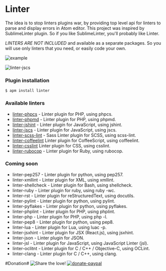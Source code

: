 Linter
==========
The idea is to stop linters plugins war, by providing top level api for linters to parse and display errors in Atom editor.
This project was inspired by SublimeLinter plugin. So if you like SublimeLinter, you'll probably like Linter.

*LINTERS ARE NOT INCLUDED* and available as a separate packages. So you will use only linters that you need, or easily code your own.

![example](https://www.evernote.com/shard/s281/sh/eb18f96a-662f-4b1d-89e7-19a7b3d753a7/3366c837aa0ab31f31bb12730e675c61/deep/0/true.php----Users-deman-projects-vifeed-vifeed-cookbook.png)

![linter-jscs](https://github.com/iam4x/linter-jscs/raw/master/example.gif)

### Plugin installation
```
$ apm install linter
```

### Available linters
- [linter-phpcs](https://atom.io/packages/linter-phpcs) - Linter plugin for PHP, using phpcs.
- [linter-phpmd](https://atom.io/packages/linter-phpmd) - Linter plugin for PHP, using phpmd.
- [linter-jshint](https://atom.io/packages/linter-jshint) - Linter plugin for JavaScript, using jshint.
- [linter-jscs](https://atom.io/packages/linter-jscs) - Linter plugin for JavaScript, using jscs.
- [linter-scss-lint](https://atom.io/packages/linter-scss-lint) - Sass Linter plugin for SCSS, using scss-lint.
- [linter-coffeelint](https://atom.io/packages/linter-coffeelint) Linter plugin for CoffeeScript, using coffeelint.
- [linter-csslint](https://atom.io/packages/linter-csslint) Linter plugin for CSS, using csslint.
- [linter-rubocop](https://atom.io/packages/linter-rubocop) - Linter plugin for Ruby, using rubocop.

### Coming soon

- linter-pep257 - Linter plugin for python, using pep257.
- linter-xmllint - Linter plugin for XML, using xmllint.
- linter-shellcheck - Linter plugin for Bash, using shellcheck.
- linter-ruby - Linter plugin for ruby, using ruby -wc.
- linter-rst - Linter plugin for reStructuredText, using docutils.
- linter-pylint - Linter plugin for python, using pylint.
- linter-pyflakes - Linter plugin for python, using pyflakes.
- linter-phplint - Linter plugin for PHP, using phplint.
- linter-php - Linter plugin for PHP, using php -l.
- linter-pep8 - Linter plugin for python, using pep8.
- linter-lua - Linter plugin for Lua, using luac -p.
- linter-jsxhint - Linter plugin for JSX (React.js), using jsxhint.
- linter-json - Linter plugin for JSON.
- linter-jsl - Linter plugin for JavaScript, using JavaScript Linter (jsl).
- linter-oclitnt - Linter plugin for C / C++ / Objective-C, using OCLint.
- linter-clang - Linter plugin for C / C++, using clang.

#Donation#
![Share the love!](https://chewbacco-stuff.s3.amazonaws.com/donate.png)
[![donate-paypal](https://s3-eu-west-1.amazonaws.com/chewbacco-stuff/donate-paypal.png)](https://www.paypal.com/cgi-bin/webscr?cmd=_s-xclick&hosted_button_id=KXUYS4ARNHCN8)
